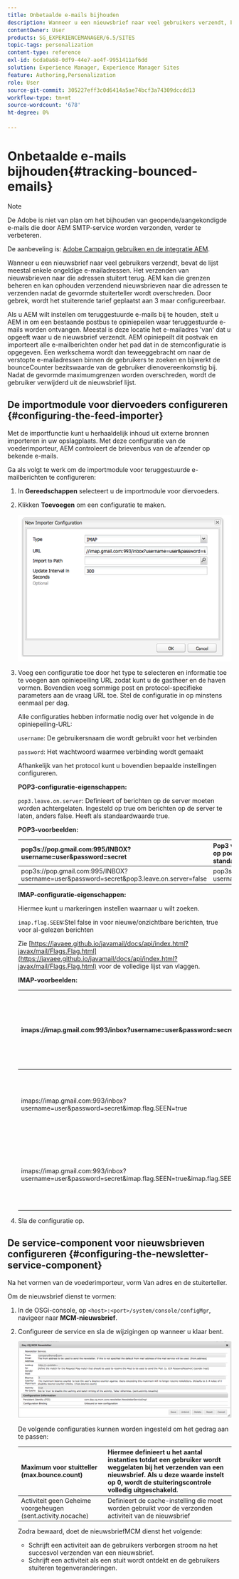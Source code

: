 ```yaml
---
title: Onbetaalde e-mails bijhouden
description: Wanneer u een nieuwsbrief naar veel gebruikers verzendt, bevat de lijst meestal enkele ongeldige e-mailadressen. Het verzenden van nieuwsbrieven naar die adressen stuitert terug. AEM kan die grenzen beheren en kan ophouden verzendend nieuwsbrieven naar die adressen te verzenden nadat de gevormde stuiterteller wordt overschreden.
contentOwner: User
products: SG_EXPERIENCEMANAGER/6.5/SITES
topic-tags: personalization
content-type: reference
exl-id: 6cda0a68-0df9-44e7-ae4f-9951411af6dd
solution: Experience Manager, Experience Manager Sites
feature: Authoring,Personalization
role: User
source-git-commit: 305227eff3c0d6414a5ae74bcf3a74309dccdd13
workflow-type: tm+mt
source-wordcount: '678'
ht-degree: 0%

---
```


# Onbetaalde e-mails bijhouden{#tracking-bounced-emails}

>[!NOTE]
>
>De Adobe is niet van plan om het bijhouden van geopende/aangekondigde e-mails die door AEM SMTP-service worden verzonden, verder te verbeteren.
>
>De aanbeveling is: [Adobe Campaign gebruiken en de integratie AEM](/help/sites-administering/campaign.md).

Wanneer u een nieuwsbrief naar veel gebruikers verzendt, bevat de lijst meestal enkele ongeldige e-mailadressen. Het verzenden van nieuwsbrieven naar die adressen stuitert terug. AEM kan die grenzen beheren en kan ophouden verzendend nieuwsbrieven naar die adressen te verzenden nadat de gevormde stuiterteller wordt overschreden. Door gebrek, wordt het stuiterende tarief geplaatst aan 3 maar configureerbaar.

Als u AEM wilt instellen om teruggestuurde e-mails bij te houden, stelt u AEM in om een bestaande postbus te opiniepeilen waar teruggestuurde e-mails worden ontvangen. Meestal is deze locatie het e-mailadres &#39;van&#39; dat u opgeeft waar u de nieuwsbrief verzendt. AEM opiniepeilt dit postvak en importeert alle e-mailberichten onder het pad dat in de stemconfiguratie is opgegeven. Een werkschema wordt dan teweeggebracht om naar de verstopte e-mailadressen binnen de gebruikers te zoeken en bijwerkt de bounceCounter bezitswaarde van de gebruiker dienovereenkomstig bij. Nadat de gevormde maximumgrenzen worden overschreden, wordt de gebruiker verwijderd uit de nieuwsbrief lijst.

## De importmodule voor diervoeders configureren {#configuring-the-feed-importer}

Met de importfunctie kunt u herhaaldelijk inhoud uit externe bronnen importeren in uw opslagplaats. Met deze configuratie van de voederimporteur, AEM controleert de brievenbus van de afzender op bekende e-mails.

Ga als volgt te werk om de importmodule voor teruggestuurde e-mailberichten te configureren:

1. In **Gereedschappen** selecteert u de importmodule voor diervoeders.

1. Klikken **Toevoegen** om een configuratie te maken.

   ![chlimage_1](assets/chlimage_1a.png)

1. Voeg een configuratie toe door het type te selecteren en informatie toe te voegen aan opiniepeiling URL zodat kunt u de gastheer en de haven vormen. Bovendien voeg sommige post en protocol-specifieke parameters aan de vraag URL toe. Stel de configuratie in op minstens eenmaal per dag.

   Alle configuraties hebben informatie nodig over het volgende in de opiniepeiling-URL:

   `username`: De gebruikersnaam die wordt gebruikt voor het verbinden

   `password`: Het wachtwoord waarmee verbinding wordt gemaakt

   Afhankelijk van het protocol kunt u bovendien bepaalde instellingen configureren.

   **POP3-configuratie-eigenschappen:**

   `pop3.leave.on.server`: Definieert of berichten op de server moeten worden achtergelaten. Ingesteld op true om berichten op de server te laten, anders false. Heeft als standaardwaarde true.

   **POP3-voorbeelden:**

   | pop3s://pop.gmail.com:995/INBOX?username=user&amp;password=secret | Pop3 via SSL gebruiken om verbinding te maken met GMail op poort 995 met gebruiker/geheim, zodat berichten standaard op de server blijven staan |
   |---|---|
   | pop3s://pop.gmail.com:995/INBOX?username=user&amp;password=secret&amp;pop3.leave.on.server=false | pop3s://pop.gmail.com:995/INBOX?username=user&amp;password=secret&amp;pop3.leave.on.server=false |

   **IMAP-configuratie-eigenschappen:**

   Hiermee kunt u markeringen instellen waarnaar u wilt zoeken.

   `imap.flag.SEEN`:Stel false in voor nieuwe/onzichtbare berichten, true voor al-gelezen berichten

   Zie [https://javaee.github.io/javamail/docs/api/index.html?javax/mail/Flags.Flag.html](https://javaee.github.io/javamail/docs/api/index.html?javax/mail/Flags.Flag.html) voor de volledige lijst van vlaggen.

   **IMAP-voorbeelden:**

   | imaps://imap.gmail.com:993/inbox?username=user&amp;password=secret | Het gebruiken van IMAP over SSL om met GMail op haven 993 met gebruiker/geheim te verbinden. Nieuwe berichten alleen standaard ophalen. |
   |---|---|
   | imaps://imap.gmail.com:993/inbox?username=user&amp;password=secret&amp;imap.flag.SEEN=true | Het gebruiken van IMAP over SSL om met GMail 93 met gebruiker/geheim te verbinden, slechts het krijgen van reeds gezien bericht. |
   | imaps://imap.gmail.com:993/inbox?username=user&amp;password=secret&amp;imap.flag.SEEN=true&amp;imap.flag.SEEN=false | Het gebruiken van IMAP over SSL om met GMail 93 met gebruiker/geheim te verbinden, die reeds wordt gelezen OF nieuwe berichten. |

1. Sla de configuratie op.

## De service-component voor nieuwsbrieven configureren {#configuring-the-newsletter-service-component}

Na het vormen van de voederimporteur, vorm Van adres en de stuiterteller.

Om de nieuwsbrief dienst te vormen:

1. In de OSGi-console, op `<host>:<port>/system/console/configMgr`, navigeer naar **MCM-nieuwsbrief**.

1. Configureer de service en sla de wijzigingen op wanneer u klaar bent.

   ![chlimage_1-1](assets/chlimage_1-1a.png)

   De volgende configuraties kunnen worden ingesteld om het gedrag aan te passen:

   | Maximum voor stuitteller (max.bounce.count) | Hiermee definieert u het aantal instanties totdat een gebruiker wordt weggelaten bij het verzenden van een nieuwsbrief. Als u deze waarde instelt op 0, wordt de stuiteringscontrole volledig uitgeschakeld. |
   |---|---|
   | Activiteit geen Geheime voorgeheugen (sent.activity.nocache) | Definieert de cache-instelling die moet worden gebruikt voor de verzonden activiteit van de nieuwsbrief |

   Zodra bewaard, doet de nieuwsbriefMCM dienst het volgende:

   * Schrijft een activiteit aan de gebruikers verborgen stroom na het succesvol verzenden van een nieuwsbrief.
   * Schrijft een activiteit als een stuit wordt ontdekt en de gebruikers stuiteren tegenveranderingen.
